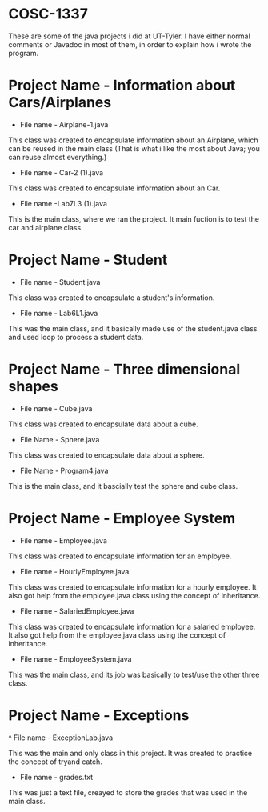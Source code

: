 # COSC-1337
These are some of the java projects i did at UT-Tyler. 
I have either normal comments or Javadoc in most of them, in order to explain how i wrote the program.

  # Project Name - Information about Cars/Airplanes
  * File name - Airplane-1.java
  
  This class was created to encapsulate information about an Airplane, which can be reused in the main class (That is what i like the       most about Java; you can reuse almost everything.)
  * File name - Car-2 (1).java
  
  This class was created to encapsulate information about an Car.
  * File name -Lab7L3 (1).java
  
  This is the main class, where we ran the project. It main fuction is to test the car and airplane class.
  
  # Project Name - Student
  * File name - Student.java
  
  This class was created to encapsulate a student's information.
  * File name - Lab6L1.java
  
  This was the main class, and it basically made use of the student.java class and used loop to process a student data.
  
  
  # Project Name - Three dimensional shapes
  * File name - Cube.java
  
  This class was created to encapsulate data about a cube.
  * File Name - Sphere.java
  
  This class was created to encapsulate data about a sphere.
  * File Name - Program4.java
  
  This is the main class, and it bascially test the sphere and cube class.
  
  # Project Name - Employee System
  * File name - Employee.java
  
  This class was created to encapsulate information for an employee.
  * File name - HourlyEmployee.java
  
  This class was created to encapsulate information for a hourly employee. It also got help from the employee.java class using the concept of inheritance.
  * File name - SalariedEmployee.java
  
  This class was created to encapsulate information for a salaried employee. It also got help from the employee.java class using the concept of inheritance.
  * File name - EmployeeSystem.java
  
  This was the main class, and its job was basically to test/use the other three class.
  
  # Project Name - Exceptions
  ^ File name - ExceptionLab.java
  
  This was the main and only class in this project. It was created to practice the concept of tryand catch.
  * File name - grades.txt
  
  This was just a text file, creayed to store the grades that was used in the main class.
  
  
